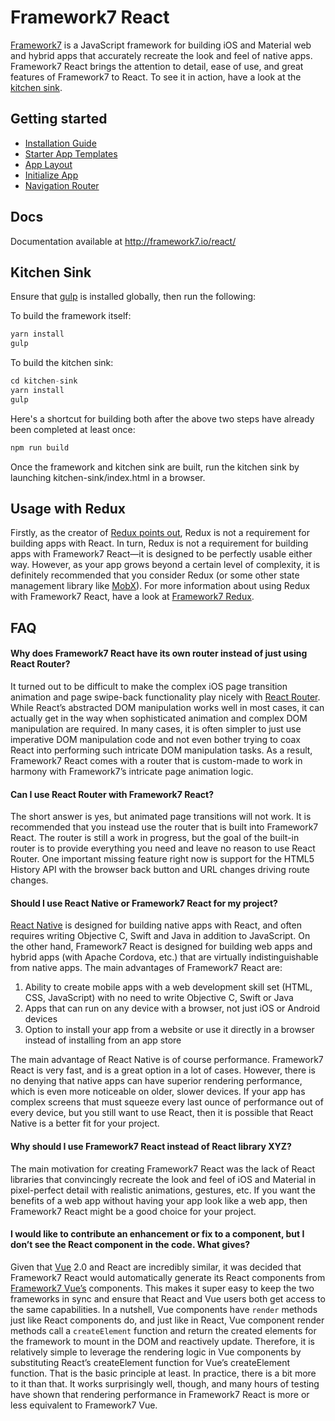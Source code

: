 # Framework7 React

[Framework7](http://framework7.io) is a JavaScript framework for building iOS and Material web and hybrid apps that accurately recreate the look and feel of native apps. Framework7 React brings the attention to detail, ease of use, and great features of Framework7 to React. To see it in action, have a look at the [kitchen sink](https://bencompton.github.io/framework7-react/).

## Getting started

  * [Installation Guide](http://framework7.io/react/installation.html)
  * [Starter App Templates](http://framework7.io/react/templates.html)
  * [App Layout](http://framework7.io/react/app-layout.html)
  * [Initialize App](http://framework7.io/react/init-app.html)
  * [Navigation Router](http://framework7.io/react/navigation-router.html)

## Docs

Documentation available at http://framework7.io/react/

## Kitchen Sink

Ensure that [gulp](https://www.npmjs.com/package/gulp) is installed globally, then run the following:

To build the framework itself:

```javascript
yarn install
gulp
```

To build the kitchen sink:

```javascript
cd kitchen-sink
yarn install
gulp
```

Here's a shortcut for building both after the above two steps have already been completed at least once:

```javascript
npm run build
```

Once the framework and kitchen sink are built, run the kitchen sink by launching kitchen-sink/index.html in a browser.

## Usage with Redux

Firstly, as the creator of [Redux points out](https://medium.com/@dan_abramov/you-might-not-need-redux-be46360cf367#.nfg6gm6yl), Redux is not a requirement for building apps with React. In turn, Redux is not a requirement for building apps with Framework7 React—it is designed to be perfectly usable either way. However, as your app grows beyond a certain level of complexity, it is definitely recommended that you consider Redux (or some other state management library like [MobX](https://github.com/mobxjs/mobx)). For more information about using Redux with Framework7 React, have a look at [Framework7 Redux](https://github.com/bencompton/framework7-redux).

## FAQ

#### Why does Framework7 React have its own router instead of just using React Router?

It turned out to be difficult to make the complex iOS page transition animation and page swipe-back functionality play nicely with [React Router](https://github.com/ReactTraining/react-router). While React’s abstracted DOM manipulation works well in most cases, it can actually get in the way when sophisticated animation and complex DOM manipulation are required. In many cases, it is often simpler to just use imperative DOM manipulation code and not even bother trying to coax React into performing such intricate DOM manipulation tasks. As a result, Framework7 React comes with a router that is custom-made to work in harmony with Framework7’s intricate page animation logic.

#### Can I use React Router with Framework7 React?

The short answer is yes, but animated page transitions will not work. It is recommended that you instead use the router that is built into Framework7 React. The router is still a work in progress, but the goal of the built-in router is to provide everything you need and leave no reason to use React Router. One important missing feature right now is support for the HTML5 History API with the browser back button and URL changes driving route changes.

#### Should I use React Native or Framework7 React for my project?

[React Native](https://facebook.github.io/react-native/) is designed for building native apps with React, and often requires writing Objective C, Swift and Java in addition to JavaScript. On the other hand, Framework7 React is designed for building web apps and hybrid apps (with Apache Cordova, etc.) that are virtually indistinguishable from native apps. The main advantages of Framework7 React are:

1. Ability to create mobile apps with a web development skill set (HTML, CSS, JavaScript) with no need to write Objective C, Swift or Java
2. Apps that can run on any device with a browser, not just iOS or Android devices
3. Option to install your app from a website or use it directly in a browser instead of installing from an app store

The main advantage of React Native is of course performance. Framework7 React is very fast, and is a great option in a lot of cases. However, there is no denying that native apps can have superior rendering performance, which is even more noticeable on older, slower devices. If your app has complex screens that must squeeze every last ounce of performance out of every device, but you still want to use React, then it is possible that React Native is a better fit for your project.

#### Why should I use Framework7 React instead of React library XYZ?

The main motivation for creating Framework7 React was the lack of React libraries that convincingly recreate the look and feel of iOS and Material in pixel-perfect detail with realistic animations, gestures, etc. If you want the benefits of a web app without having your app look like a web app, then Framework7 React might be a good choice for your project.

#### I would like to contribute an enhancement or fix to a component, but I don’t see the React component in the code. What gives?

Given that [Vue](https://vuejs.org) 2.0 and React are incredibly similar, it was decided that Framework7 React would automatically generate its React components from [Framework7 Vue’s](https://github.com/nolimits4web/Framework7-Vue) components. This makes it super easy to keep the two frameworks in sync and ensure that React and Vue users both get access to the same capabilities. In a nutshell, Vue components have `render` methods just like React components do, and just like in React, Vue component render methods call a `createElement` function and return the created elements for the framework to mount in the DOM and reactively update. Therefore, it is relatively simple to leverage the rendering logic in Vue components by substituting React’s createElement function for Vue’s createElement function. That is the basic principle at least. In practice, there is a bit more to it than that. It works surprisingly well, though, and many hours of testing have shown that rendering performance in Framework7 React is more or less equivalent to Framework7 Vue.
